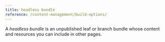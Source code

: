 ```yaml
---
title: headless bundle
reference: /content-management/build-options/
---
```


A _headless bundle_ is an unpublished leaf or branch bundle whose content and resources you can include in other pages.
